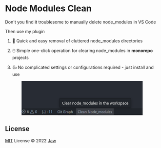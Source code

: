 # Node Modules Clean

Don't you find it troublesome to manually delete node_modules in VS Code

Then use my plugin

1. 🚀 Quick and easy removal of cluttered node_modules directories
  
2. 🖱️ Simple one-click operation for clearing node_modules in **monorepo** projects
   
3. 👍 No complicated settings or configurations required - just install and use

<center>
  <img src="./res/readme.png" />
</center>

## License

[MIT](./LICENSE) License © 2022 [Jaw](https://github.com/jaw52)

